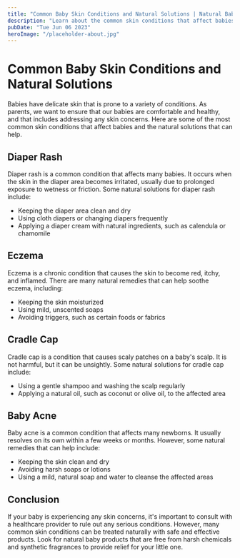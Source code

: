 ```yaml
---
title: "Common Baby Skin Conditions and Natural Solutions | Natural Baby Products"
description: "Learn about the common skin conditions that affect babies and how to treat them naturally. Discover safe and effective natural baby products that can provide relief."
pubDate: "Tue Jun 06 2023"
heroImage: "/placeholder-about.jpg"
---
```


# Common Baby Skin Conditions and Natural Solutions

Babies have delicate skin that is prone to a variety of conditions. As parents, we want to ensure that our babies are comfortable and healthy, and that includes addressing any skin concerns. Here are some of the most common skin conditions that affect babies and the natural solutions that can help.

## Diaper Rash

Diaper rash is a common condition that affects many babies. It occurs when the skin in the diaper area becomes irritated, usually due to prolonged exposure to wetness or friction. Some natural solutions for diaper rash include:

- Keeping the diaper area clean and dry
- Using cloth diapers or changing diapers frequently
- Applying a diaper cream with natural ingredients, such as calendula or chamomile

## Eczema

Eczema is a chronic condition that causes the skin to become red, itchy, and inflamed. There are many natural remedies that can help soothe eczema, including:

- Keeping the skin moisturized
- Using mild, unscented soaps
- Avoiding triggers, such as certain foods or fabrics

## Cradle Cap

Cradle cap is a condition that causes scaly patches on a baby&#39;s scalp. It is not harmful, but it can be unsightly. Some natural solutions for cradle cap include:

- Using a gentle shampoo and washing the scalp regularly
- Applying a natural oil, such as coconut or olive oil, to the affected area

## Baby Acne

Baby acne is a common condition that affects many newborns. It usually resolves on its own within a few weeks or months. However, some natural remedies that can help include:

- Keeping the skin clean and dry
- Avoiding harsh soaps or lotions
- Using a mild, natural soap and water to cleanse the affected areas

## Conclusion

If your baby is experiencing any skin concerns, it&#39;s important to consult with a healthcare provider to rule out any serious conditions. However, many common skin conditions can be treated naturally with safe and effective products. Look for natural baby products that are free from harsh chemicals and synthetic fragrances to provide relief for your little one.